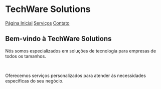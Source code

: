 <!DOCTYPE html>
<html>
  <head>
    <meta charset="UTF-8">
    <meta name="viewport" content="width=device-width, initial-scale=1.0">
    <title>projeto2</title>
  </head>
  <body>
    <h1>TechWare Solutions</h1>
    <a href="a.md">Página Inicial</a>
    <a href="b.md">Serviços</a>
    <a href="c.md">Contato</a>
    <h2>Bem-vindo à TechWare Solutions<br></h2>
    <p>Nós somos especializados em soluções de tecnologia para empresas de todos os tamanhos.</p>
    <br>
    <p>Oferecemos serviços personalizados para atender às necessidades específicas do seu negócio.</p>
  </body>
</html>
